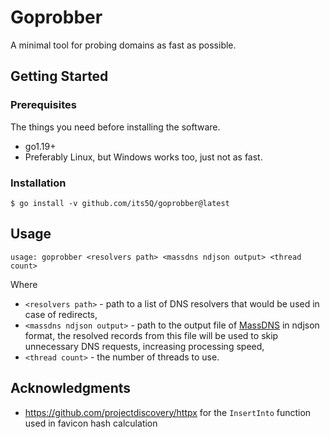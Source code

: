 # Goprobber

A minimal tool for probing domains as fast as possible.

## Getting Started


### Prerequisites

The things you need before installing the software.

* go1.19+
* Preferably Linux, but Windows works too, just not as fast.

### Installation

```
$ go install -v github.com/its5Q/goprobber@latest
```

## Usage

```
usage: goprobber <resolvers path> <massdns ndjson output> <thread count>
``` 
Where 
* `<resolvers path>` - path to a list of DNS resolvers that would be used in case of redirects,   
* `<massdns ndjson output>` - path to the output file of [MassDNS](https://github.com/blechschmidt/massdns) in ndjson format, the resolved records from this file will be used to skip unnecessary DNS requests, increasing processing speed,
* `<thread count>` - the number of threads to use.


## Acknowledgments

* https://github.com/projectdiscovery/httpx for the `InsertInto` function used in favicon hash calculation
